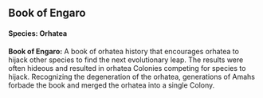 ## Book of Engaro
#### Species: Orhatea

**Book of Engaro:** A book of orhatea history that encourages orhatea to hijack other species to find the next evolutionary leap. The results were often hideous and resulted in orhatea Colonies competing for species to hijack. Recognizing the degeneration of the orhatea, generations of Amahs forbade the book and merged the orhatea into a single Colony.
